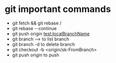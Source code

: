 # git important commands
- git fetch && git rebase <origin>/<test>
- git rebase --continue
- git push origin <test:localBranchName>
- git branch --> to list branch
- git branch -d <sk-BranchName> to delete branch
- git checkout -b <sk-LocalBranchName> <origin/sk-FromBranch>
- git push origin <sk-localBranch> to push  
  
  
  
  
  
  
